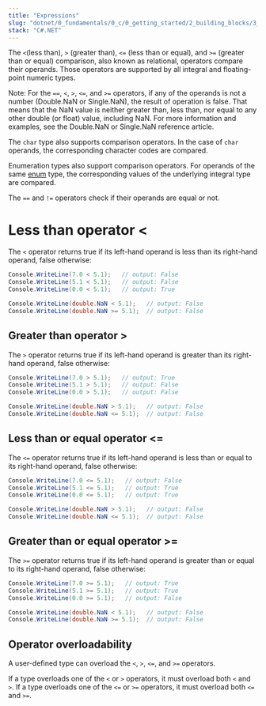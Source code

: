```yaml
---
title: "Expressions"
slug: "dotnet/0_fundamentals/0_c/0_getting_started/2_building_blocks/3_expressions/0_operators/4_comparison"
stack: "C#.NET"
---
```


The `<`(less than), `>` (greater than), `<=` (less than or equal), and `>=` (greater than or equal) comparison, also known as relational, operators compare their operands. Those operators are supported by all integral and floating-point numeric types.

Note: For the `==`, `<`, `>`, `<=`, and `>=` operators, if any of the operands is not a number (Double.NaN or Single.NaN), the result of operation is false. That means that the NaN value is neither greater than, less than, nor equal to any other double (or float) value, including NaN. For more information and examples, see the Double.NaN or Single.NaN reference article.

The `char` type also supports comparison operators. In the case of `char` operands, the corresponding character codes are compared.

Enumeration types also support comparison operators. For operands of the same [enum](https://learn.microsoft.com/en-us/dotnet/csharp/language-reference/builtin-types/enum) type, the corresponding values of the underlying integral type are compared.

The `==` and `!=` operators check if their operands are equal or not.

# Less than operator **<**
The `<` operator returns true if its left-hand operand is less than its right-hand operand, false otherwise:

```csharp
Console.WriteLine(7.0 < 5.1);   // output: False
Console.WriteLine(5.1 < 5.1);   // output: False
Console.WriteLine(0.0 < 5.1);   // output: True

Console.WriteLine(double.NaN < 5.1);   // output: False
Console.WriteLine(double.NaN >= 5.1);  // output: False
```

## Greater than operator **>**
The `>` operator returns true if its left-hand operand is greater than its right-hand operand, false otherwise:
```csharp
Console.WriteLine(7.0 > 5.1);   // output: True
Console.WriteLine(5.1 > 5.1);   // output: False
Console.WriteLine(0.0 > 5.1);   // output: False

Console.WriteLine(double.NaN > 5.1);   // output: False
Console.WriteLine(double.NaN <= 5.1);  // output: False
```
## Less than or equal operator **<=**
The `<=` operator returns true if its left-hand operand is less than or equal to its right-hand operand, false otherwise:

```csharp
Console.WriteLine(7.0 <= 5.1);   // output: False
Console.WriteLine(5.1 <= 5.1);   // output: True
Console.WriteLine(0.0 <= 5.1);   // output: True

Console.WriteLine(double.NaN > 5.1);   // output: False
Console.WriteLine(double.NaN <= 5.1);  // output: False
```

## Greater than or equal operator **>=**
The `>=` operator returns true if its left-hand operand is greater than or equal to its right-hand operand, false otherwise:
```csharp
Console.WriteLine(7.0 >= 5.1);   // output: True
Console.WriteLine(5.1 >= 5.1);   // output: True
Console.WriteLine(0.0 >= 5.1);   // output: False

Console.WriteLine(double.NaN < 5.1);   // output: False
Console.WriteLine(double.NaN >= 5.1);  // output: False
```
## Operator overloadability
A user-defined type can overload the `<`, `>`, `<=`, and `>=` operators.

If a type overloads one of the `<` or `>` operators, it must overload both `<` and `>`. If a type overloads one of the `<=` or `>=` operators, it must overload both `<=` and `>=`.
